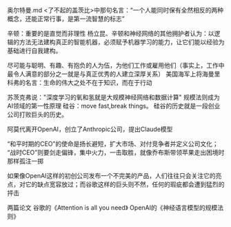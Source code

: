 奥尔特曼.md
<了不起的盖茨比>中那句名言：“一个人能同时保有全然相反的两种概念，还能正常行事，是第一流智慧的标志”

辛顿：重要的是直觉而非理性
杨立昆、辛顿和神经网络的其他拥护者认为：以逻辑的方法无法建构真正的智能机器，必须赋予机器学习的能力，让它们能以经验为基础进行自我建构。

尽可能与聪明、有趣、有抱负的人为伍，为他们工作或雇用他们（事实上，工作中最令人满意的部分之一就是与真正优秀的人建立深厚关系）
美国海军上将海曼里科弗的名言：生命的伟大之处不在于知识，而在于行动

苏茨克弗说："深度学习的氧和氢就是大规模神经网络和数据计算"
规模法则成为AI领域的第一性原理
硅谷：move fast,break things。 硅谷的历史就是一段创业公司打败巨头的历史。

阿莫代离开OpenAI，创立了Anthropic公司，提出Claude模型

“和平时期的CEO”的使命是扬长避短，扩大市场、对付竞争者并定义公司文化；
“战时CEO”则要剑走偏锋，集中火力，一击取胜，就像乔布斯带领苹果走出困境时那样孤注一掷

如果像OpenAI这样的初创公司发布一个不完美的产品，人们往往只会关注它的亮点，对它的缺点宽容放过；而谷歌这样的巨头则不然，任何的瑕疵都会遭到猛烈的抨击



两篇论文
谷歌的《Attention is all you need》
OpenAI的《神经语言模型的规模法则》
